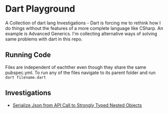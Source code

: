 # Dart Playground

A Collection of dart lang Investigations - Dart is forcing me to rethink how I do things without the features of a more complete language like CSharp. An example is Advanced Generics. I'm collecting alternative ways of solving same problems with dart in this repo.

## Running Code

Files are independent of eachther even though they share the same pubspec.yml. To run any of the files navigate to its parent folder and run `dart filename.dart`

## Investigations

- [Serialize Json from API Call to Strongly Typed Nested Objects](./JsonTests/ds.dart)
